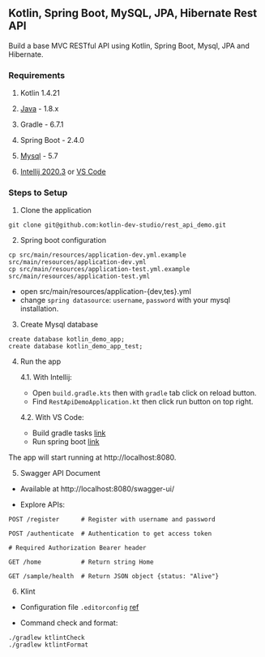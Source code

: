 ## Kotlin, Spring Boot, MySQL, JPA, Hibernate Rest API

Build a base MVC RESTful API using Kotlin, Spring Boot, Mysql, JPA and Hibernate.

### Requirements

1. Kotlin 1.4.21

2. [Java](https://tecadmin.net/install-oracle-java-8-ubuntu-via-ppa/) - 1.8.x

3. Gradle - 6.7.1

4. Spring Boot - 2.4.0

5. [Mysql](https://www.digitalocean.com/community/tutorials/how-to-install-mysql-on-ubuntu-16-04) - 5.7

6. [Intellij 2020.3](https://download.jetbrains.com/idea/ideaIU-2020.3.tar.gz) or [VS Code](https://code.visualstudio.com/download)

### Steps to Setup

1. Clone the application
   
```shell
git clone git@github.com:kotlin-dev-studio/rest_api_demo.git
```

2. Spring boot configuration

```shell
cp src/main/resources/application-dev.yml.example src/main/resources/application-dev.yml
cp src/main/resources/application-test.yml.example src/main/resources/application-test.yml
```

- open src/main/resources/application-{dev,tes}.yml
- change `spring datasource`: `username`, `password` with your mysql installation.

3. Create Mysql database

```shell
create database kotlin_demo_app;
create database kotlin_demo_app_test;
```

4. Run the app

    4.1. With Intellij:

    - Open `build.gradle.kts` then with `gradle` tab click on reload button.
    - Find `RestApiDemoApplication.kt` then click run button on top right.

    4.2. With VS Code:

    - Build gradle tasks [link](https://code.visualstudio.com/docs/java/java-build#_gradle)
    - Run spring boot [link](https://code.visualstudio.com/docs/java/java-spring-boot)

The app will start running at http://localhost:8080.

5. Swagger API Document

- Available at http://localhost:8080/swagger-ui/

- Explore APIs:

```shell
POST /register      # Register with username and password

POST /authenticate  # Authentication to get access token

# Required Authorization Bearer header

GET /home           # Return string Home

GET /sample/health  # Return JSON object {status: "Alive"}
```

6. Klint

- Configuration file `.editorconfig` [ref](https://github.com/pinterest/ktlint#editorconfig)

- Command check and format:

```shell
./gradlew ktlintCheck
./gradlew ktlintFormat
```
